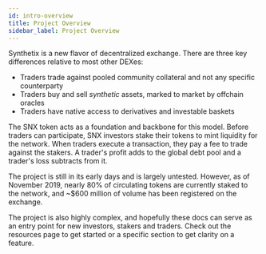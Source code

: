 ```yaml
---
id: intro-overview
title: Project Overview
sidebar_label: Project Overview
---
```


Synthetix is a new flavor of decentralized exchange. There are three key differences relative to most other DEXes:
- Traders trade against pooled community collateral and not any specific counterparty
- Traders buy and sell *synthetic* assets, marked to market by offchain oracles
- Traders have native access to derivatives and investable baskets

The SNX token acts as a foundation and backbone for this model. Before traders can participate, SNX investors stake their tokens to mint liquidity for the network. When traders execute a transaction, they pay a fee to trade against the stakers. A trader's profit adds to the global debt pool and a trader's loss subtracts from it.

The project is still in its early days and is largely untested. However, as of November 2019, nearly 80% of circulating tokens are currently staked to the network, and ~$600 million of volume has been registered on the exchange. 

The project is also highly complex, and hopefully these docs can serve as an entry point for new investors, stakers and traders. Check out the resources page to get started or a specific section to get clarity on a feature.